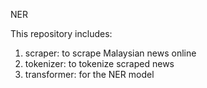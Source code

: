 NER

This repository includes:
1. scraper: to scrape Malaysian news online
2. tokenizer: to tokenize scraped news
3. transformer: for the NER model
